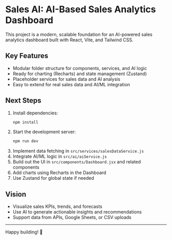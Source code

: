 
# Sales AI: AI-Based Sales Analytics Dashboard

This project is a modern, scalable foundation for an AI-powered sales analytics dashboard built with React, Vite, and Tailwind CSS.

## Key Features
- Modular folder structure for components, services, and AI logic
- Ready for charting (Recharts) and state management (Zustand)
- Placeholder services for sales data and AI analysis
- Easy to extend for real sales data and AI/ML integration

## Next Steps
1. Install dependencies:
	```sh
	npm install
	```
2. Start the development server:
	```sh
	npm run dev
	```
3. Implement data fetching in `src/services/salesDataService.js`
4. Integrate AI/ML logic in `src/ai/aiService.js`
5. Build out the UI in `src/components/Dashboard.jsx` and related components
6. Add charts using Recharts in the Dashboard
7. Use Zustand for global state if needed

## Vision
- Visualize sales KPIs, trends, and forecasts
- Use AI to generate actionable insights and recommendations
- Support data from APIs, Google Sheets, or CSV uploads

---

Happy building! 🚀
